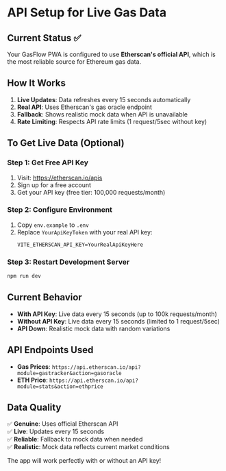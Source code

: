 # API Setup for Live Gas Data

## Current Status ✅

Your GasFlow PWA is configured to use **Etherscan's official API**, which is the most reliable source for Ethereum gas data.

## How It Works

1. **Live Updates**: Data refreshes every 15 seconds automatically
2. **Real API**: Uses Etherscan's gas oracle endpoint
3. **Fallback**: Shows realistic mock data when API is unavailable
4. **Rate Limiting**: Respects API rate limits (1 request/5sec without key)

## To Get Live Data (Optional)

### Step 1: Get Free API Key
1. Visit: https://etherscan.io/apis
2. Sign up for a free account
3. Get your API key (free tier: 100,000 requests/month)

### Step 2: Configure Environment
1. Copy `env.example` to `.env`
2. Replace `YourApiKeyToken` with your real API key:
   ```
   VITE_ETHERSCAN_API_KEY=YourRealApiKeyHere
   ```

### Step 3: Restart Development Server
```bash
npm run dev
```

## Current Behavior

- **With API Key**: Live data every 15 seconds (up to 100k requests/month)
- **Without API Key**: Live data every 15 seconds (limited to 1 request/5sec)
- **API Down**: Realistic mock data with random variations

## API Endpoints Used

- **Gas Prices**: `https://api.etherscan.io/api?module=gastracker&action=gasoracle`
- **ETH Price**: `https://api.etherscan.io/api?module=stats&action=ethprice`

## Data Quality

✅ **Genuine**: Uses official Etherscan API  
✅ **Live**: Updates every 15 seconds  
✅ **Reliable**: Fallback to mock data when needed  
✅ **Realistic**: Mock data reflects current market conditions  

The app will work perfectly with or without an API key!